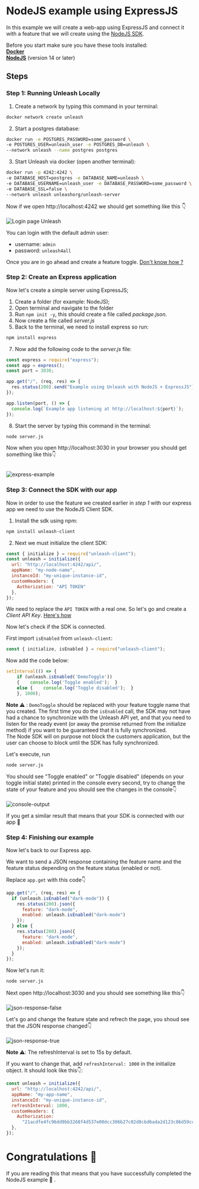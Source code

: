 # NodeJS example using ExpressJS

In this example we will create a web-app using ExpressJS and connect it with a feature that we will create using the [NodeJS SDK](https://docs.getunleash.io/sdks/node_sdk).


Before you start make sure you have these tools installed:  
[**Docker**](https://www.docker.com/)  
[**NodeJS**](https://nodejs.org/en/) (version 14 or later)

## Steps

### Step 1: Running Unleash Locally

1. Create a network by typing this command in your terminal:  
```sh 
docker network create unleash
```

2. Start a postgres database:

```sh
docker run -e POSTGRES_PASSWORD=some_password \
-e POSTGRES_USER=unleash_user -e POSTGRES_DB=unleash \
--network unleash --name postgres postgres
```

3. Start Unleash via docker (open another terminal):

```sh
docker run -p 4242:4242 \
-e DATABASE_HOST=postgres -e DATABASE_NAME=unleash \
-e DATABASE_USERNAME=unleash_user -e DATABASE_PASSWORD=some_password \
-e DATABASE_SSL=false \
--network unleash unleashorg/unleash-server
```

Now if we open http://localhost:4242 we should get something like this 👇  
<br/>
<img src="./static/img/login.png" title="Login page Unleash" />


You can login with the default admin user:

- username: `admin`
- password: `unleash4all`

Once you are in go ahead and create a feature toggle. [Don't know how ?](https://docs.getunleash.io/user_guide/create_feature_toggle)

### Step 2: Create an Express application

Now let's create a simple server using ExpressJS;

1. Create a folder (for example: NodeJS);
2. Open terminal and navigate to the folder
3. Run `npm init -y`, this should create a file called _package.json_.
4. Now create a file called _server.js_
5. Back to the terminal, we need to install express so run:  
```sh
npm install express
```
7. Now add the following code to the _server.js_ file:

```js
const express = require("express");
const app = express();
const port = 3030;

app.get("/", (req, res) => {
  res.status(200).send("Example using Unleash with NodeJS + ExpressJS");
});

app.listen(port, () => {
  console.log(`Example app listening at http://localhost:${port}`);
});
```

8. Start the server by typing this command in the terminal:

```sh
node server.js
```

Now when you open http://localhost:3030 in your browser you should get something like this👇  

<br/>
<img src="./static/img/express-example.png" title="express-example" />

### Step 3: Connect the SDK with our app

Now in order to use the feature we created earlier in _step 1_ with our express app we need to use the NodeJS Client SDK.

1. Install the sdk using npm:

```sh
npm install unleash-client
```

2. Next we must initialize the client SDK:

```js
const { initialize } = require("unleash-client");
const unleash = initialize({
  url: "http://localhost:4242/api/",
  appName: "my-node-name",
  instanceId: "my-unique-instance-id",
  customHeaders: {
    Authorization: "API TOKEN"
  },
});
```

We need to replace the `API TOKEN` with a real one. So let's go and create a _Client API Key_. [Here's how](https://docs.getunleash.io/user_guide/api-token)

Now let's check if the SDK is connected.

First import `isEnabled` from `unleash-client`:
```js
const { initialize, isEnabled } = require("unleash-client");
```

Now add the code below:

```js
setInterval(() => {
    if (unleash.isEnabled('DemoToggle'))
    {    console.log('Toggle enabled');  }
    else {    console.log('Toggle disabled');  }
    }, 1000);
```
**Note ⚠️** : `DemoToggle` should be replaced with your feature toggle name that you created. The first time you do the `isEnabled` call, the SDK may not have had a chance to synchronize with the Unleash API yet, and that you need to listen for the ready event (or away the promise returned from the initialize method) if you want to be guaranteed that it is fully synchronized.  
The Node SDK will on purpose not block the customers application, but the user can choose to block until the SDK has fully synchronized.

Let's execute, run  
```sh 
node server.js 
```
You should see "Toggle enabled" or "Toggle disabled" (depends on your toggle initial state) printed in the console every second, try to change the state of your feature and you should see the changes in the console👇  
<br/>
<img src="./static/img/console_output.png" title="console-output" />

If you get a similar result that means that your SDK is connected with our app 🎉

### Step 4: Finishing our example

Now let's back to our Express app.

We want to send a JSON response containing the feature name and the feature status depending on the feature status (enabled or not).

Replace `app.get` with this code👇

```js
app.get("/", (req, res) => {
  if (unleash.isEnabled("dark-mode")) {
    res.status(200).json({
      feature: "dark-mode",
      enabled: unleash.isEnabled("dark-mode")
    });
  } else {
    res.status(200).json({
      feature: "dark-mode",
      enabled: unleash.isEnabled("dark-mode")
    });
  }
});
```

Now let's run it:
```sh
node server.js 
```
Next open http://localhost:3030 and you should see something like this👇  
<br/>
<img src="./static/img/json-response-false.png" title="json-response-false" />


Let's go and change the feature state and refrech the page, you shoud see that the JSON response changed👇  
<br/>
<img src="./static/img/json-response-true.png" title="json-response-true" />


**Note ⚠️**: The refreshInterval is set to 15s by default.

If you want to change that, add `refreshInterval: 1000` in the initialize object. It should look like this👇:

```js
const unleash = initialize({
  url: "http://localhost:4242/api/",
  appName: "my-app-name",
  instanceId: "my-unique-instance-id",
  refreshInterval: 1000,
  customHeaders: {
    Authorization:
      "21acdfe4fc96dd9bb3268f4d537e00dcc306b27c02d8cbd6ada2d123c86d59cc",
  },
});
```

# Congratulations 🎉
If you are reading this that means that you have successfully completed the NodeJS example 👏 .
